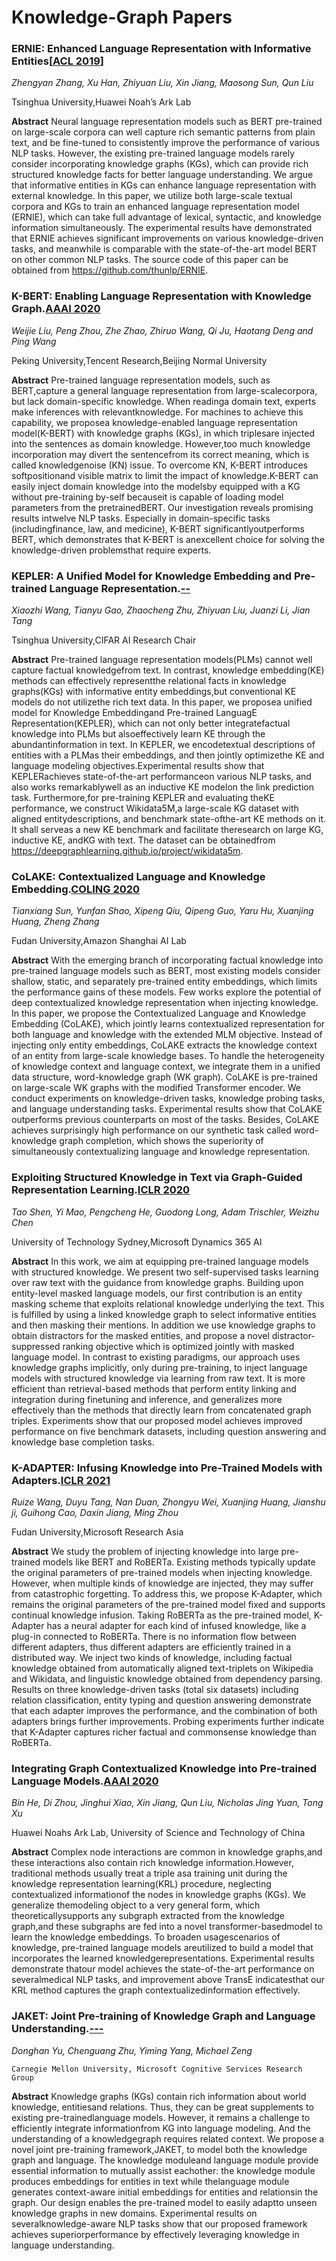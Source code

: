 # Knowledge-Graph Papers

### ERNIE: Enhanced Language Representation with Informative Entities[[ACL 2019](https://www.aclweb.org/anthology/P19-1139.pdf)]

*Zhengyan Zhang, Xu Han, Zhiyuan Liu, Xin Jiang, Maosong Sun, Qun Liu*

Tsinghua University,Huawei Noah’s Ark Lab

**Abstract** Neural language representation models such as BERT pre-trained on large-scale corpora can well capture rich semantic patterns from plain text, and be fine-tuned to consistently improve the performance of various NLP tasks. However, the existing pre-trained language models rarely consider incorporating knowledge graphs (KGs), which can provide rich structured knowledge facts for better language understanding. We argue that informative entities in KGs can enhance language representation with external knowledge. In this paper, we utilize both large-scale textual corpora and KGs to train an enhanced language representation model (ERNIE), which can take full advantage of lexical, syntactic, and knowledge information simultaneously. The experimental results have demonstrated that ERNIE achieves significant improvements on various knowledge-driven tasks, and meanwhile is comparable with the state-of-the-art model BERT on other common NLP tasks. The source code of this paper can be obtained from https://github.com/thunlp/ERNIE.


### K-BERT: Enabling Language Representation with Knowledge Graph.[AAAI 2020](https://arxiv.org/pdf/1909.07606v1.pdf)

*Weijie Liu, Peng Zhou, Zhe Zhao, Zhiruo Wang, Qi Ju, Haotang Deng and Ping Wang*

Peking University,Tencent Research,Beijing Normal University

**Abstract** Pre-trained language representation models, such as BERT,capture a general language representation from large-scalecorpora, but lack domain-specific knowledge. When readinga domain text, experts make inferences with relevantknowledge. For machines to achieve this capability, we proposea knowledge-enabled language representation model(K-BERT) with knowledge graphs (KGs), in which triplesare injected into the sentences as domain knowledge. However,too much knowledge incorporation may divert the sentencefrom its correct meaning, which is called knowledgenoise (KN) issue. To overcome KN, K-BERT introduces softpositionand visible matrix to limit the impact of knowledge.K-BERT can easily inject domain knowledge into the modelsby equipped with a KG without pre-training by-self becauseit is capable of loading model parameters from the pretrainedBERT. Our investigation reveals promising results intwelve NLP tasks. Especially in domain-specific tasks (includingfinance, law, and medicine), K-BERT significantlyoutperforms BERT, which demonstrates that K-BERT is anexcellent choice for solving the knowledge-driven problemsthat require experts.


### KEPLER: A Unified Model for Knowledge Embedding and Pre-trained Language Representation.[--](https://arxiv.org/pdf/1911.06136.pdf)

*Xiaozhi Wang, Tianyu Gao, Zhaocheng Zhu, Zhiyuan Liu, Juanzi Li, Jian Tang*

Tsinghua University,CIFAR AI Research Chair

**Abstract** Pre-trained language representation models(PLMs) cannot well capture factual knowledgefrom text. In contrast, knowledge embedding(KE) methods can effectively representthe relational facts in knowledge graphs(KGs) with informative entity embeddings,but conventional KE models do not utilizethe rich text data. In this paper, we proposea unified model for Knowledge Embeddingand Pre-trained LanguagE Representation(KEPLER), which can not only better integratefactual knowledge into PLMs but alsoeffectively learn KE through the abundantinformation in text. In KEPLER, we encodetextual descriptions of entities with a PLMas their embeddings, and then jointly optimizethe KE and language modeling objectives.Experimental results show that KEPLERachieves state-of-the-art performanceon various NLP tasks, and also works remarkablywell as an inductive KE modelon the link prediction task. Furthermore,for pre-training KEPLER and evaluating theKE performance, we construct Wikidata5M,a large-scale KG dataset with aligned entitydescriptions, and benchmark state-ofthe-art KE methods on it. It shall serveas a new KE benchmark and facilitate theresearch on large KG, inductive KE, andKG with text. The dataset can be obtainedfrom https://deepgraphlearning.github.io/project/wikidata5m.


### CoLAKE: Contextualized Language and Knowledge Embedding.[COLING 2020](https://arxiv.org/pdf/2010.00309.pdf)

*Tianxiang Sun, Yunfan Shao, Xipeng Qiu, Qipeng Guo, Yaru Hu, Xuanjing Huang, Zheng Zhang*

Fudan University,Amazon Shanghai AI Lab

**Abstract** With the emerging branch of incorporating factual knowledge into pre-trained language models such as BERT, most existing models consider shallow, static, and separately pre-trained entity embeddings, which limits the performance gains of these models. Few works explore the potential of deep contextualized knowledge representation when injecting knowledge. In this paper, we propose the Contextualized Language and Knowledge Embedding (CoLAKE), which jointly learns contextualized representation for both language and knowledge with the extended MLM objective. Instead of injecting only entity embeddings, CoLAKE extracts the knowledge context of an entity from large-scale knowledge bases. To handle the heterogeneity of knowledge context and language context, we integrate them in a unified data structure, word-knowledge graph (WK graph). CoLAKE is pre-trained on large-scale WK graphs with the modified Transformer encoder. We conduct experiments on knowledge-driven tasks, knowledge probing tasks, and language understanding tasks. Experimental results show that CoLAKE outperforms previous counterparts on most of the tasks. Besides, CoLAKE achieves surprisingly high performance on our synthetic task called word-knowledge graph completion, which shows the superiority of simultaneously contextualizing language and knowledge representation.


### Exploiting Structured Knowledge in Text via Graph-Guided Representation Learning.[ICLR 2020](https://arxiv.org/pdf/2010.00309.pdf)

*Tao Shen, Yi Mao, Pengcheng He, Guodong Long, Adam Trischler, Weizhu Chen*

University of Technology Sydney,Microsoft Dynamics 365 AI

**Abstract** In this work, we aim at equipping pre-trained language models with structured knowledge. We present two self-supervised tasks learning over raw text with the guidance from knowledge graphs. Building upon entity-level masked language models, our first contribution is an entity masking scheme that exploits relational knowledge underlying the text. This is fulfilled by using a linked knowledge graph to select informative entities and then masking their mentions. In addition we use knowledge graphs to obtain distractors for the masked entities, and propose a novel distractor-suppressed ranking objective which is optimized jointly with masked language model. In contrast to existing paradigms, our approach uses knowledge graphs implicitly, only during pre-training, to inject language models with structured knowledge via learning from raw text. It is more efficient than retrieval-based methods that perform entity linking and integration during finetuning and inference, and generalizes more effectively than the methods that directly learn from concatenated graph triples. Experiments show that our proposed model achieves improved performance on five benchmark datasets, including question answering and knowledge base completion tasks.


### K-ADAPTER: Infusing Knowledge into Pre-Trained Models with Adapters.[ICLR 2021](https://arxiv.org/pdf/2010.00309.pdf)

*Ruize Wang, Duyu Tang, Nan Duan, Zhongyu Wei, Xuanjing Huang, Jianshu ji, Guihong Cao, Daxin Jiang, Ming Zhou*

Fudan University,Microsoft Research Asia

**Abstract** We study the problem of injecting knowledge into large pre-trained models like BERT and RoBERTa. Existing methods typically update the original parameters of pre-trained models when injecting knowledge. However, when multiple kinds of knowledge are injected, they may suffer from catastrophic forgetting. To address this, we propose K-Adapter, which remains the original parameters of the pre-trained model fixed and supports continual knowledge infusion. Taking RoBERTa as the pre-trained model, K-Adapter has a neural adapter for each kind of infused knowledge, like a plug-in connected to RoBERTa. There is no information flow between different adapters, thus different adapters are efficiently trained in a distributed way. We inject two kinds of knowledge, including factual knowledge obtained from automatically aligned text-triplets on Wikipedia and Wikidata, and linguistic knowledge obtained from dependency parsing. Results on three knowledge-driven tasks (total six datasets) including relation classification, entity typing and question answering demonstrate that each adapter improves the performance, and the combination of both adapters brings further improvements. Probing experiments further indicate that K-Adapter captures richer factual and commonsense knowledge than RoBERTa.


### Integrating Graph Contextualized Knowledge into Pre-trained Language Models.[AAAI 2020](https://arxiv.org/pdf/1912.00147.pdf)

*Bin He, Di Zhou, Jinghui Xiao, Xin Jiang, Qun Liu, Nicholas Jing Yuan, Tong Xu*

Huawei Noahs Ark Lab, University of Science and Technology of China

**Abstract** Complex node interactions are common in knowledge graphs,and these interactions also contain rich knowledge information.However, traditional methods usually treat a triple asa training unit during the knowledge representation learning(KRL) procedure, neglecting contextualized informationof the nodes in knowledge graphs (KGs). We generalize themodeling object to a very general form, which theoreticallysupports any subgraph extracted from the knowledge graph,and these subgraphs are fed into a novel transformer-basedmodel to learn the knowledge embeddings. To broaden usagescenarios of knowledge, pre-trained language models areutilized to build a model that incorporates the learned knowledgerepresentations. Experimental results demonstrate thatour model achieves the state-of-the-art performance on severalmedical NLP tasks, and improvement above TransE indicatesthat our KRL method captures the graph contextualizedinformation effectively.


### JAKET: Joint Pre-training of Knowledge Graph and Language Understanding.[---](https://arxiv.org/pdf/2010.00796.pdf)

*Donghan Yu, Chenguang Zhu, Yiming Yang, Michael Zeng*

    Carnegie Mellon University, Microsoft Cognitive Services Research Group

**Abstract** Knowledge graphs (KGs) contain rich information about world knowledge, entitiesand relations. Thus, they can be great supplements to existing pre-trainedlanguage models. However, it remains a challenge to efficiently integrate informationfrom KG into language modeling. And the understanding of a knowledgegraph requires related context. We propose a novel joint pre-training framework,JAKET, to model both the knowledge graph and language. The knowledge moduleand language module provide essential information to mutually assist eachother: the knowledge module produces embeddings for entities in text while thelanguage module generates context-aware initial embeddings for entities and relationsin the graph. Our design enables the pre-trained model to easily adaptto unseen knowledge graphs in new domains. Experimental results on severalknowledge-aware NLP tasks show that our proposed framework achieves superiorperformance by effectively leveraging knowledge in language understanding.
